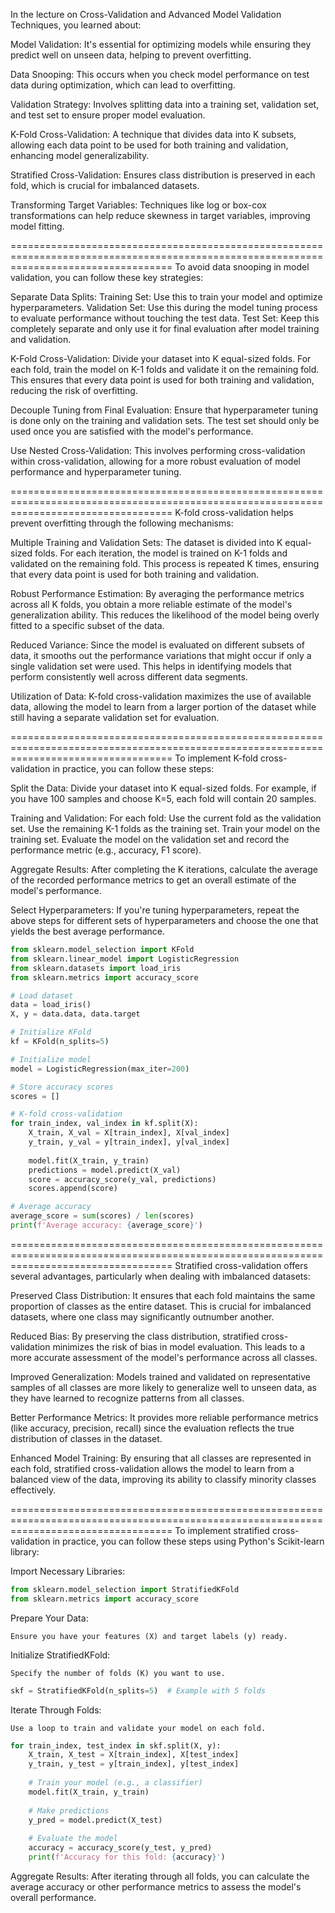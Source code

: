 In the lecture on Cross-Validation and Advanced Model Validation Techniques, you learned about:

Model Validation: It's essential for optimizing models while ensuring they predict well on unseen data, helping to prevent overfitting.

Data Snooping: This occurs when you check model performance on test data during optimization, which can lead to overfitting.

Validation Strategy: Involves splitting data into a training set, validation set, and test set to ensure proper model evaluation.

K-Fold Cross-Validation: A technique that divides data into K subsets, allowing each data point to be used for both training and validation, enhancing model generalizability.

Stratified Cross-Validation: Ensures class distribution is preserved in each fold, which is crucial for imbalanced datasets.

Transforming Target Variables: Techniques like log or box-cox transformations can help reduce skewness in target variables, improving model fitting.

========================================================================================================================================
To avoid data snooping in model validation, you can follow these key strategies:

Separate Data Splits:
    Training Set: Use this to train your model and optimize hyperparameters.
    Validation Set: Use this during the model tuning process to evaluate performance without touching the test data.
    Test Set: Keep this completely separate and only use it for final evaluation after model training and validation.

K-Fold Cross-Validation:
    Divide your dataset into K equal-sized folds. For each fold, train the model on K-1 folds and validate it on the remaining fold. This ensures that every data point is used for both training and validation, reducing the risk of overfitting.

Decouple Tuning from Final Evaluation:
    Ensure that hyperparameter tuning is done only on the training and validation sets. The test set should only be used once you are satisfied with the model's performance.

Use Nested Cross-Validation:
    This involves performing cross-validation within cross-validation, allowing for a more robust evaluation of model performance and hyperparameter tuning.

========================================================================================================================================
K-fold cross-validation helps prevent overfitting through the following mechanisms:

Multiple Training and Validation Sets:
    The dataset is divided into K equal-sized folds. For each iteration, the model is trained on K-1 folds and validated on the remaining fold. This process is repeated K times, ensuring that every data point is used for both training and validation.

Robust Performance Estimation:
    By averaging the performance metrics across all K folds, you obtain a more reliable estimate of the model's generalization ability. This reduces the likelihood of the model being overly fitted to a specific subset of the data.

Reduced Variance:
    Since the model is evaluated on different subsets of data, it smooths out the performance variations that might occur if only a single validation set were used. This helps in identifying models that perform consistently well across different data segments.

Utilization of Data:
    K-fold cross-validation maximizes the use of available data, allowing the model to learn from a larger portion of the dataset while still having a separate validation set for evaluation.

========================================================================================================================================
To implement K-fold cross-validation in practice, you can follow these steps:

Split the Data: Divide your dataset into K equal-sized folds. For example, if you have 100 samples and choose K=5, each fold will contain 20 samples.

Training and Validation:
    For each fold:
        Use the current fold as the validation set.
        Use the remaining K-1 folds as the training set.
        Train your model on the training set.
        Evaluate the model on the validation set and record the performance metric (e.g., accuracy, F1 score).

Aggregate Results: After completing the K iterations, calculate the average of the recorded performance metrics to get an overall estimate of the model's performance.

Select Hyperparameters: If you're tuning hyperparameters, repeat the above steps for different sets of hyperparameters and choose the one that yields the best average performance.

```python
from sklearn.model_selection import KFold
from sklearn.linear_model import LogisticRegression
from sklearn.datasets import load_iris
from sklearn.metrics import accuracy_score

# Load dataset
data = load_iris()
X, y = data.data, data.target

# Initialize KFold
kf = KFold(n_splits=5)

# Initialize model
model = LogisticRegression(max_iter=200)

# Store accuracy scores
scores = []

# K-fold cross-validation
for train_index, val_index in kf.split(X):
    X_train, X_val = X[train_index], X[val_index]
    y_train, y_val = y[train_index], y[val_index]
    
    model.fit(X_train, y_train)
    predictions = model.predict(X_val)
    score = accuracy_score(y_val, predictions)
    scores.append(score)

# Average accuracy
average_score = sum(scores) / len(scores)
print(f'Average accuracy: {average_score}')
```

========================================================================================================================================
Stratified cross-validation offers several advantages, particularly when dealing with imbalanced datasets:

Preserved Class Distribution:
    It ensures that each fold maintains the same proportion of classes as the entire dataset. This is crucial for imbalanced datasets, where one class may significantly outnumber another.

Reduced Bias:
    By preserving the class distribution, stratified cross-validation minimizes the risk of bias in model evaluation. This leads to a more accurate assessment of the model's performance across all classes.

Improved Generalization:
    Models trained and validated on representative samples of all classes are more likely to generalize well to unseen data, as they have learned to recognize patterns from all classes.

Better Performance Metrics:
    It provides more reliable performance metrics (like accuracy, precision, recall) since the evaluation reflects the true distribution of classes in the dataset.

Enhanced Model Training:
    By ensuring that all classes are represented in each fold, stratified cross-validation allows the model to learn from a balanced view of the data, improving its ability to classify minority classes effectively.

========================================================================================================================================
To implement stratified cross-validation in practice, you can follow these steps using Python's Scikit-learn library:

Import Necessary Libraries:
```python
from sklearn.model_selection import StratifiedKFold
from sklearn.metrics import accuracy_score
```

Prepare Your Data:

    Ensure you have your features (X) and target labels (y) ready.

Initialize StratifiedKFold:

    Specify the number of folds (K) you want to use.
```python
skf = StratifiedKFold(n_splits=5)  # Example with 5 folds
```

Iterate Through Folds:

    Use a loop to train and validate your model on each fold.
```python
for train_index, test_index in skf.split(X, y):
    X_train, X_test = X[train_index], X[test_index]
    y_train, y_test = y[train_index], y[test_index]
    
    # Train your model (e.g., a classifier)
    model.fit(X_train, y_train)
    
    # Make predictions
    y_pred = model.predict(X_test)
    
    # Evaluate the model
    accuracy = accuracy_score(y_test, y_pred)
    print(f'Accuracy for this fold: {accuracy}')
```

Aggregate Results:
    After iterating through all folds, you can calculate the average accuracy or other performance metrics to assess the model's overall performance.